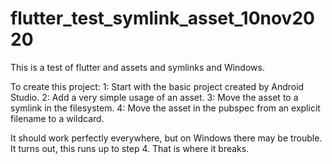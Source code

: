 # flutter_test_symlink_asset_10nov2020

This is a test of flutter and assets and symlinks and Windows.

To create this project:
1: Start with the basic project created by Android Studio.
2: Add a very simple usage of an asset.
3: Move the asset to a symlink in the filesystem.
4: Move the asset in the pubspec from an explicit filename to a wildcard.

It should work perfectly everywhere, but on Windows there may be trouble.
It turns out, this runs up to step 4. That is where it breaks.

 

